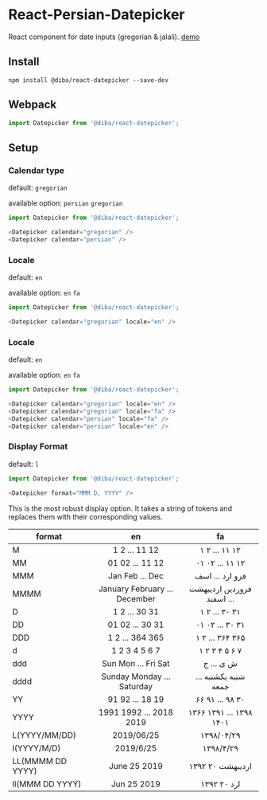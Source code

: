 # React-Persian-Datepicker
React component for date inputs (gregorian & jalali).
[demo](https://madibaee.github.io/React-Datepicker/demo/)

## Install

```shell
npm install @diba/react-datepicker --save-dev
```

## Webpack
```javascript
import Datepicker from '@diba/react-datepicker';
```

## Setup

### Calendar type

default: ```gregorian```

available option: ```persian``` ```gregorian```

```javascript
import Datepicker from '@diba/react-datepicker';

<Datepicker calendar="gregorian" />
<Datepicker calendar="persian" />
```

### Locale

default: ```en```

available option: ```en``` ```fa```

```javascript
import Datepicker from '@diba/react-datepicker';

<Datepicker calendar="gregorian" locale="en" />
```

### Locale

default: ```en```

available option: ```en``` ```fa```

```javascript
import Datepicker from '@diba/react-datepicker';

<Datepicker calendar="gregorian" locale="en" />
<Datepicker calendar="gregorian" locale="fa" />
<Datepicker calendar="persian" locale="fa" />
<Datepicker calendar="persian" locale="en" />
```

### Display Format

default: ```l```

```javascript
import Datepicker from '@diba/react-datepicker';

<Datepicker format="MMM D, YYYY" />
```

This is the most robust display option. It takes a string of tokens and replaces them with their corresponding values.


| format	     | en              | fa	             |
| -------------|:---------------:|:---------------:|
|M             | 1 2 ... 11 12   | ۱ ۲ ... ۱۱ ۱۲  |
|MM      	     | 01 02 ... 11 12 | ۰۱ ۰۲ ... ۱۱ ۱۲|
|MMM           | Jan Feb ... Dec | فرو ارد ... اسف|
|MMMM          | January February ... December | فروردین اردیبهشت ... اسفند |
|D             | 1 2 ... 30 31   | ۱ ۲ ... ۳۰ ۳۱|
|DD            | 01 02 ... 30 31 | ۰۱ ۰۲ ... ۳۰ ۳۱|
|DDD           | 1 2 ... 364 365 | ۱ ۲ ... ۳۶۴ ۳۶۵|
|d             | 1 2 3 4 5 6 7   | ۱ ۲ ۳ ۴ ۵ ۶ ۷ |
|ddd           | Sun Mon ... Fri Sat | ش ی ... ج |
|dddd          | Sunday Monday ... Saturday |شنبه یکشنبه ... جمعه|
|YY            | 91 92 ... 18 19 | ۶۶ ۹۱ ... ۹۸ ۳۰ |
|YYYY          | 1991 1992 ... 2018 2019 | ۱۳۶۶ ۱۳۹۱ ... ۱۳۹۸ ۱۴۰۱ |
|L(YYYY/MM/DD) | 2019/06/25       | ۱۳۹۸/۰۴/۲۹ |
|l(YYYY/M/D)   | 2019/6/25        | ۱۳۹۸/۴/۲۹ |
|LL(MMMM DD YYYY)| June 25 2019   | اردیبهشت ۲۰ ۱۳۹۲|
|ll(MMM DD YYYY) | Jun 25 2019    | ارد ۲۰ ۱۳۹۲|
